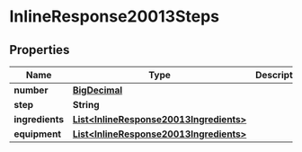 

# InlineResponse20013Steps

## Properties

Name | Type | Description | Notes
------------ | ------------- | ------------- | -------------
**number** | [**BigDecimal**](BigDecimal.md) |  | 
**step** | **String** |  | 
**ingredients** | [**List&lt;InlineResponse20013Ingredients&gt;**](InlineResponse20013Ingredients.md) |  |  [optional]
**equipment** | [**List&lt;InlineResponse20013Ingredients&gt;**](InlineResponse20013Ingredients.md) |  |  [optional]




